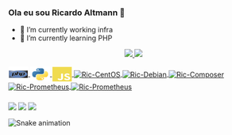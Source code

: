 ### Ola eu sou Ricardo Altmann 👋
- 🔭 I’m currently working infra
- 🌱 I’m currently learning PHP

<div align="center">
  <a href="https://github.com/ricardosaltmann">
  <img height="170em" src="https://github-readme-stats.vercel.app/api?username=ricardosaltmann&show_icons=true&theme=onedark&include_all_commits=true&count_private=true"/>
  <img height="170em" src="https://github-readme-stats.vercel.app/api/top-langs/?username=ricardosaltmann&layout=compact&langs_count=7&theme=onedark"/>
</div>
  
<div style="display: inline_block"><br>
  <img align="center" alt="Ric-Php" height="30" width="40" src="https://raw.githubusercontent.com/devicons/devicon/master/icons/php/php-original.svg">
  <img align="center" alt="Ric-Python" height="30" width="40" src="https://raw.githubusercontent.com/devicons/devicon/master/icons/python/python-original.svg">
  <!-- <img align="center" alt="Ric-Js" height="30" width="40" src="https://raw.githubusercontent.com/devicons/devicon/master/icons/mysql/mysql-plain.svg">
  <img align="center" alt="Ric-HTML" height="30" width="40" src="https://raw.githubusercontent.com/devicons/devicon/master/icons/html5/html5-original.svg">
  <img align="center" alt="Ric-CSS" height="30" width="40" src="https://raw.githubusercontent.com/devicons/devicon/master/icons/css3/css3-original.svg">
  <img align="center" alt="Ric-Perl" height="30" width="40" src="https://cdn.jsdelivr.net/gh/devicons/devicon/icons/perl/perl-original.svg" /> -->
  <img align="center" alt="Ric-Js" height="30" width="40" src="https://raw.githubusercontent.com/devicons/devicon/master/icons/javascript/javascript-plain.svg"> 
  <img align="center" alt="Ric-CentOS" height="30" width="40" src="https://cdn.jsdelivr.net/gh/devicons/devicon/icons/centos/centos-original.svg" />
  <img align="center" alt="Ric-Debian" height="30" width="40" src="https://cdn.jsdelivr.net/gh/devicons/devicon/icons/debian/debian-original.svg" />
  <img align="center" alt="Ric-Composer" height="30" width="40" src="https://cdn.jsdelivr.net/gh/devicons/devicon/icons/composer/composer-original.svg" />
  <img align="center" alt="Ric-Prometheus" height="60" width="70" src="https://www.vectorlogo.zone/logos/prometheusio/prometheusio-ar21.svg" />
  <img align="center" alt="Ric-Prometheus" height="60" width="70" src="https://www.vectorlogo.zone/logos/zabbix/zabbix-ar21.svg" />
  
###
  
<div>
    <a href="https://www.linkedin.com/in/ricardo-soares-de-moura-altmann-b841a349" target="_blank"><img src="https://img.shields.io/badge/-LinkedIn-%230077B5?style=for-the-badge&logo=linkedin&logoColor=white" target="_blank"></a> 
    <a href="https://www.instagram.com/ricardosmaltmann/" target="_blank"><img src="https://img.shields.io/badge/-Instagram-%23E4405F?style=for-the-badge&logo=instagram&logoColor=white" target="_blank"></a>
    <a href="https://discord.gg/qR7UwNQR" target="_blank"><img src="https://img.shields.io/badge/Discord-7289DA?style=for-the-badge&logo=discord&logoColor=white" target="_blank"></a> 
  
  ![Snake animation](https://github.com/ricardosaltmann/ricardosaltmann/blob/output/github-contribution-grid-snake.svg)
</div>

 
